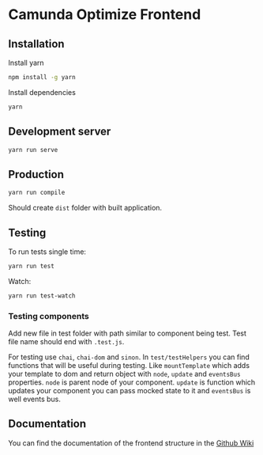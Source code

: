 # Camunda Optimize Frontend

## Installation

Install yarn
```bash
npm install -g yarn
```

Install dependencies
```bash
yarn
```

## Development server

```bash
yarn run serve
```

## Production

```bash
yarn run compile
```

Should create ``dist`` folder with built application.

## Testing

To run tests single time:
```bash
yarn run test
```

Watch:
```bash
yarn run test-watch
```

### Testing components

Add new file in test folder with path similar to component being test.
Test file name should end with ``.test.js``.

For testing use ``chai``, ``chai-dom`` and ``sinon``.
In ``test/testHelpers`` you can find functions that will be useful during testing. 
Like ``mountTemplate`` which adds your template to dom and 
return object with ``node``, ``update`` and ``eventsBus`` properties.
``node`` is parent node of your component. ``update`` is function
which updates your component you can pass mocked state to it and ``eventsBus`` is well events bus.


## Documentation

You can find the documentation of the frontend structure in the [Github Wiki](https://github.com/camunda/camunda-optimize/wiki/Frontend-Wiki)
